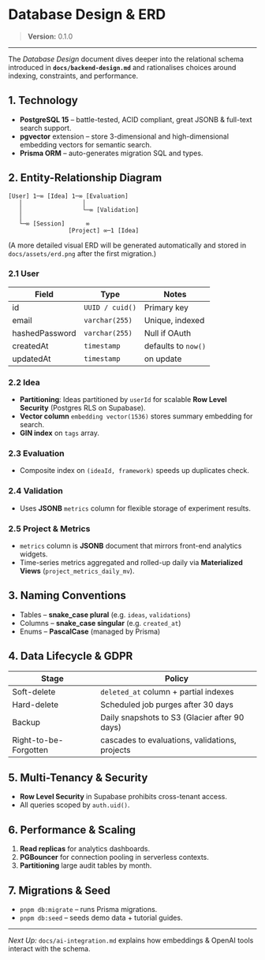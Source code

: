 # Database Design & ERD

> **Version:** 0.1.0

---

The _Database Design_ document dives deeper into the relational schema introduced in **`docs/backend-design.md`** and rationalises choices around indexing, constraints, and performance.

## 1. Technology

- **PostgreSQL 15** – battle-tested, ACID compliant, great JSONB & full-text search support.
- **pgvector** extension – store 3-dimensional and high-dimensional embedding vectors for semantic search.
- **Prisma ORM** – auto-generates migration SQL and types.

## 2. Entity-Relationship Diagram

```
[User] 1─∞ [Idea] 1─∞ [Evaluation]
   │                 │
   │                 └─∞ [Validation]
   │
   └─∞ [Session]      ∞
                 [Project] ∞─1 [Idea]
```

(A more detailed visual ERD will be generated automatically and stored in `docs/assets/erd.png` after the first migration.)

### 2.1 User

| Field          | Type            | Notes               |
| -------------- | --------------- | ------------------- |
| id             | `UUID / cuid()` | Primary key         |
| email          | `varchar(255)`  | Unique, indexed     |
| hashedPassword | `varchar(255)`  | Null if OAuth       |
| createdAt      | `timestamp`     | defaults to `now()` |
| updatedAt      | `timestamp`     | on update           |

### 2.2 Idea

- **Partitioning**: Ideas partitioned by `userId` for scalable **Row Level Security** (Postgres RLS on Supabase).
- **Vector column** `embedding vector(1536)` stores summary embedding for search.
- **GIN index** on `tags` array.

### 2.3 Evaluation

- Composite index on `(ideaId, framework)` speeds up duplicates check.

### 2.4 Validation

- Uses **JSONB** `metrics` column for flexible storage of experiment results.

### 2.5 Project & Metrics

- `metrics` column is **JSONB** document that mirrors front-end analytics widgets.
- Time-series metrics aggregated and rolled-up daily via **Materialized Views** (`project_metrics_daily_mv`).

## 3. Naming Conventions

- Tables – **snake_case plural** (e.g. `ideas`, `validations`)
- Columns – **snake_case singular** (e.g. `created_at`)
- Enums – **PascalCase** (managed by Prisma)

## 4. Data Lifecycle & GDPR

| Stage                 | Policy                                         |
| --------------------- | ---------------------------------------------- |
| Soft-delete           | `deleted_at` column + partial indexes          |
| Hard-delete           | Scheduled job purges after 30 days             |
| Backup                | Daily snapshots to S3 (Glacier after 90 days)  |
| Right-to-be-Forgotten | cascades to evaluations, validations, projects |

## 5. Multi-Tenancy & Security

- **Row Level Security** in Supabase prohibits cross-tenant access.
- All queries scoped by `auth.uid()`.

## 6. Performance & Scaling

1. **Read replicas** for analytics dashboards.
2. **PGBouncer** for connection pooling in serverless contexts.
3. **Partitioning** large audit tables by month.

## 7. Migrations & Seed

- `pnpm db:migrate` – runs Prisma migrations.
- `pnpm db:seed` – seeds demo data + tutorial guides.

---

_Next Up:_ `docs/ai-integration.md` explains how embeddings & OpenAI tools interact with the schema.

